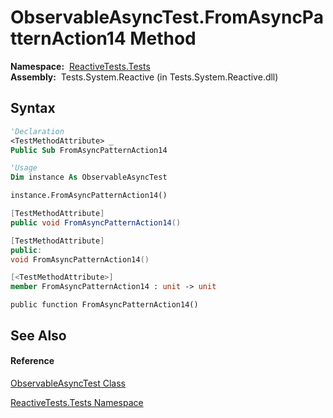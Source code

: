 # ObservableAsyncTest.FromAsyncPatternAction14 Method

**Namespace:**  [ReactiveTests.Tests](ReactiveTests.Tests\ReactiveTests.Tests.md)  
**Assembly:**  Tests.System.Reactive (in Tests.System.Reactive.dll)

## Syntax

```vb
'Declaration
<TestMethodAttribute> _
Public Sub FromAsyncPatternAction14
```

```vb
'Usage
Dim instance As ObservableAsyncTest

instance.FromAsyncPatternAction14()
```

```csharp
[TestMethodAttribute]
public void FromAsyncPatternAction14()
```

```c++
[TestMethodAttribute]
public:
void FromAsyncPatternAction14()
```

```fsharp
[<TestMethodAttribute>]
member FromAsyncPatternAction14 : unit -> unit 
```

```jscript
public function FromAsyncPatternAction14()
```

## See Also

#### Reference

[ObservableAsyncTest Class](ObservableAsyncTest\ObservableAsyncTest.md)

[ReactiveTests.Tests Namespace](ReactiveTests.Tests\ReactiveTests.Tests.md)





